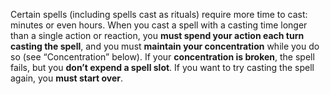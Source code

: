 Certain spells (including spells cast as rituals) require more time to cast: minutes or even hours. When you cast a spell with a casting time longer than a single action or reaction, you **must spend your action each turn casting the spell**, and you must **maintain your concentration** while you do so (see “Concentration” below). If your **concentration is broken**, the spell fails, but you **don’t expend a spell slot**. If you want to try casting the spell again, you **must start over**.
